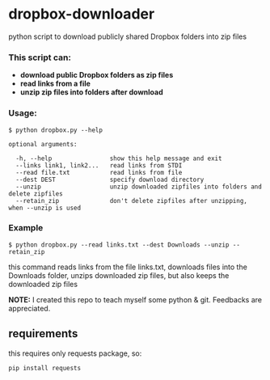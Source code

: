 # dropbox-downloader
python script to download publicly shared Dropbox folders into zip files

### This script can:

* **download public Dropbox folders as zip files**
* **read links from a file**
* **unzip zip files into folders after download**

### Usage:

`$ python dropbox.py --help`
```
optional arguments:

  -h, --help                show this help message and exit
  --links link1, link2...   read links from STDI
  --read file.txt           read links from file
  --dest DEST               specify download directory
  --unzip                   unzip downloaded zipfiles into folders and delete zipfiles
  --retain_zip              don't delete zipfiles after unzipping, when --unzip is used
  ```
### Example
  `$ python dropbox.py --read links.txt --dest Downloads --unzip --retain_zip`

  this command reads links from the file links.txt, downloads files into the Downloads folder, unzips downloaded zip files, but also keeps the downloaded zip files

**NOTE:** I created this repo to teach myself some python & git. Feedbacks are appreciated.

## requirements

this requires only requests package, so:

`pip install requests`
